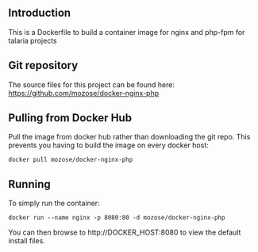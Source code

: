 ## Introduction
This is a Dockerfile to build a container image for nginx and php-fpm for talaria projects

## Git repository
The source files for this project can be found here: https://github.com/mozose/docker-nginx-php

## Pulling from Docker Hub
Pull the image from docker hub rather than downloading the git repo. This prevents you having to build the image on every docker host:

```
docker pull mozose/docker-nginx-php
```

## Running
To simply run the container:

```
docker run --name nginx -p 8080:80 -d mozose/docker-nginx-php
```

You can then browse to http://DOCKER_HOST:8080 to view the default install files.
